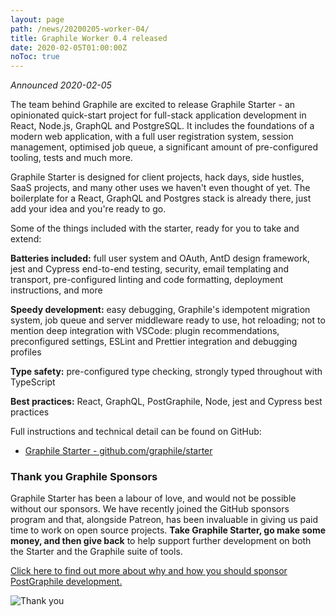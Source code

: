 ```yaml
---
layout: page
path: /news/20200205-worker-04/
title: Graphile Worker 0.4 released
date: 2020-02-05T01:00:00Z
noToc: true
---
```


_Announced 2020-02-05_

<p class='intro'>
The team behind Graphile are excited to release Graphile Starter - an opinionated quick-start project for full-stack application development in React, Node.js, GraphQL and PostgreSQL. It includes the foundations of a modern web application, with a full user registration system, session management, optimised job queue, a significant amount of pre-configured tooling, tests and much more.
</p>

Graphile Starter is designed for client projects, hack days, side hustles, SaaS
projects, and many other uses we haven't even thought of yet. The boilerplate
for a React, GraphQL and Postgres stack is already there, just add your idea and
you're ready to go.

<div class="tc starter-lightbulb">
</div>

Some of the things included with the starter, ready for you to take and extend:

**Batteries included:** full user system and OAuth, AntD design framework, jest
and Cypress end-to-end testing, security, email templating and transport,
pre-configured linting and code formatting, deployment instructions, and more

**Speedy development:** easy debugging, Graphile's idempotent migration system,
job queue and server middleware ready to use, hot reloading; not to mention deep
integration with VSCode: plugin recommendations, preconfigured settings, ESLint
and Prettier integration and debugging profiles

**Type safety:** pre-configured type checking, strongly typed throughout with
TypeScript

**Best practices:** React, GraphQL, PostGraphile, Node, jest and Cypress best
practices

Full instructions and technical detail can be found on GitHub:

- [Graphile Starter - github.com/graphile/starter](https://github.com/graphile/starter)

### Thank you Graphile Sponsors

Graphile Starter has been a labour of love, and would not be possible without
our sponsors. We have recently joined the GitHub sponsors program and that,
alongside Patreon, has been invaluable in giving us paid time to work on open
source projects. **Take Graphile Starter, go make some money, and then give
back** to help support further development on both the Starter and the Graphile
suite of tools.

[Click here to find out more about why and how you should sponsor PostGraphile development.](/sponsor/)

<div class="tc">
<img alt="Thank you" src="/images/undraw/undraw_super_thank_you_small.png" />
</div>
